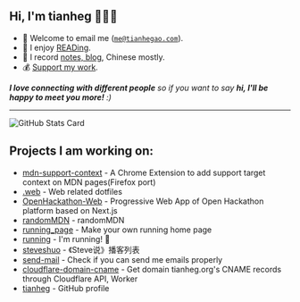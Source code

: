 <h2>Hi, I'm tianheg 👋👨‍💻</h2>

- 📧 Welcome to email me (<code>me@tianhegao.com</code>).
- 📖 I enjoy [READing](https://tianheg.xyz/tags/reading/).
- 📝 I record [notes, blog](https://tianheg.xyz), Chinese mostly.
- 💰 [Support my work](https://github.com/tianheg/sponsor).

<em><b>I love connecting with different people</b> so if you want to say <b>hi, I'll be happy to meet you more!</b> :)</em>

---

![GitHub Stats Card](https://readme-stats.tianheg.org/api?username=tianheg&show_icons=true)

## Projects I am working on:

- [mdn-support-context](https://github.com/tianheg/mdn-support-context) - A Chrome Extension to add support target context on MDN pages(Firefox port)
- [.web](https://github.com/tianheg/.web) - Web related dotfiles
- [OpenHackathon-Web](https://github.com/tianheg/OpenHackathon-Web) - Progressive Web App of Open Hackathon platform based on Next.js
- [randomMDN](https://github.com/tianheg/randomMDN) - randomMDN
- [running_page](https://github.com/tianheg/running_page) - Make your own running home page
- [running](https://github.com/tianheg/running) - I'm running! 🏃
- [steveshuo](https://github.com/tianheg/steveshuo) - 《Steve说》播客列表
- [send-mail](https://github.com/tianheg/send-mail) - Check if you can send me emails properly
- [cloudflare-domain-cname](https://github.com/tianheg/cloudflare-domain-cname) - Get domain tianheg.org's CNAME records through Cloudflare API, Worker
- [tianheg](https://github.com/tianheg/tianheg) - GitHub profile
